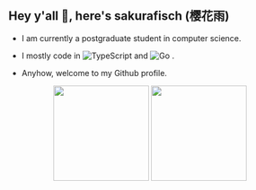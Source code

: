 ## Hey y'all 👋, here's sakurafisch (樱花雨)

- I am currently a postgraduate student in computer science.

- I mostly code in ![TypeScript](https://img.shields.io/badge/TypeScript-007ACC?style=flat-square&logo=TypeScript&logoColor=ffffff) and ![Go](https://img.shields.io/badge/Golang-00ADD8?style=flat-square&logo=go&logoColor=ffffff) .

- Anyhow, welcome to my Github profile.

<p align="center">
    <img height="170" src="https://github-readme-stats.vercel.app/api?username=sakurafisch&show_icons=true&theme=react">
    <img height="170" src="https://github-readme-stats.vercel.app/api/top-langs/?username=sakurafisch&langs_count=5&layout=compact&hide=java,kotlin,less,objective-c,powershell,html,css,javascript,cmake,shell,ruby,batchfile,starlark,assembly,makefile,dockerfile,c,c%23,nix&theme=react"
</p>
